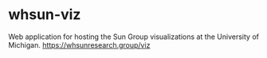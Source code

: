# whsun-viz

Web application for hosting the Sun Group visualizations at the University of Michigan.
https://whsunresearch.group/viz